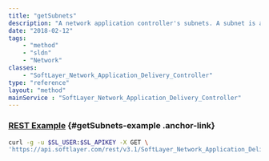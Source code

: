 ```yaml
---
title: "getSubnets"
description: "A network application controller's subnets. A subnet is a group of IP addresses"
date: "2018-02-12"
tags:
    - "method"
    - "sldn"
    - "Network"
classes:
    - "SoftLayer_Network_Application_Delivery_Controller"
type: "reference"
layout: "method"
mainService : "SoftLayer_Network_Application_Delivery_Controller"
---
```


### [REST Example](#getSubnets-example) <a href="/article/rest/"><i class="fas fa-question"></i></a> {#getSubnets-example .anchor-link} 
```bash
curl -g -u $SL_USER:$SL_APIKEY -X GET \
'https://api.softlayer.com/rest/v3.1/SoftLayer_Network_Application_Delivery_Controller/{SoftLayer_Network_Application_Delivery_ControllerID}/getSubnets'
```
